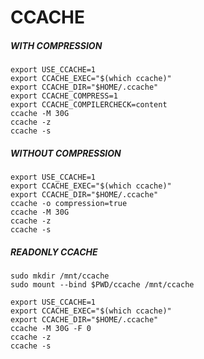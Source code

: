 
# CCACHE
##### WITH COMPRESSION 
```
export USE_CCACHE=1
export CCACHE_EXEC="$(which ccache)"
export CCACHE_DIR="$HOME/.ccache"
export CCACHE_COMPRESS=1
export CCACHE_COMPILERCHECK=content
ccache -M 30G
ccache -z
ccache -s
```
##### WITHOUT COMPRESSION
```
export USE_CCACHE=1
export CCACHE_EXEC="$(which ccache)"
export CCACHE_DIR="$HOME/.ccache"
ccache -o compression=true
ccache -M 30G
ccache -z
ccache -s
```
##### READONLY CCACHE
```
sudo mkdir /mnt/ccache
sudo mount --bind $PWD/ccache /mnt/ccache

export USE_CCACHE=1
export CCACHE_EXEC="$(which ccache)"
export CCACHE_DIR="$HOME/.ccache"
ccache -M 30G -F 0
ccache -z
ccache -s
```
